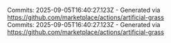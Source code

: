 Commits: 2025-09-05T16:40:27.123Z - Generated via https://github.com/marketplace/actions/artificial-grass
<br>
Commits: 2025-09-05T16:40:27.123Z - Generated via https://github.com/marketplace/actions/artificial-grass
<br>
